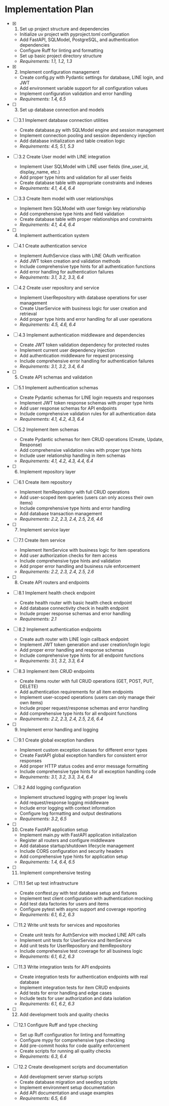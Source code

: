 # Implementation Plan

- [x] 1. Set up project structure and dependencies
  - Initialize uv project with pyproject.toml configuration
  - Add FastAPI, SQLModel, PostgreSQL, and authentication dependencies
  - Configure Ruff for linting and formatting
  - Set up basic project directory structure
  - _Requirements: 1.1, 1.2, 1.3_

- [x] 2. Implement configuration management
  - Create config.py with Pydantic settings for database, LINE login, and JWT
  - Add environment variable support for all configuration values
  - Implement configuration validation and error handling
  - _Requirements: 1.4, 6.5_

- [ ] 3. Set up database connection and models
- [ ] 3.1 Implement database connection utilities
  - Create database.py with SQLModel engine and session management
  - Implement connection pooling and session dependency injection
  - Add database initialization and table creation logic
  - _Requirements: 4.5, 5.1, 5.3_

- [ ] 3.2 Create User model with LINE integration
  - Implement User SQLModel with LINE user fields (line_user_id, display_name, etc.)
  - Add proper type hints and validation for all user fields
  - Create database table with appropriate constraints and indexes
  - _Requirements: 4.1, 4.4, 6.4_

- [ ] 3.3 Create Item model with user relationships
  - Implement Item SQLModel with user foreign key relationship
  - Add comprehensive type hints and field validation
  - Create database table with proper relationships and constraints
  - _Requirements: 4.1, 4.4, 6.4_

- [ ] 4. Implement authentication system
- [ ] 4.1 Create authentication service
  - Implement AuthService class with LINE OAuth verification
  - Add JWT token creation and validation methods
  - Include comprehensive type hints for all authentication functions
  - Add error handling for authentication failures
  - _Requirements: 3.1, 3.2, 3.3, 6.4_

- [ ] 4.2 Create user repository and service
  - Implement UserRepository with database operations for user management
  - Create UserService with business logic for user creation and retrieval
  - Add proper type hints and error handling for all user operations
  - _Requirements: 4.5, 4.6, 6.4_

- [ ] 4.3 Implement authentication middleware and dependencies
  - Create JWT token validation dependency for protected routes
  - Implement current user dependency injection
  - Add authentication middleware for request processing
  - Include comprehensive error handling for authentication failures
  - _Requirements: 3.1, 3.2, 3.4, 6.4_

- [ ] 5. Create API schemas and validation
- [ ] 5.1 Implement authentication schemas
  - Create Pydantic schemas for LINE login requests and responses
  - Implement JWT token response schemas with proper type hints
  - Add user response schemas for API endpoints
  - Include comprehensive validation rules for all authentication data
  - _Requirements: 4.1, 4.2, 4.3, 6.4_

- [ ] 5.2 Implement item schemas
  - Create Pydantic schemas for item CRUD operations (Create, Update, Response)
  - Add comprehensive validation rules with proper type hints
  - Include user relationship handling in item schemas
  - _Requirements: 4.1, 4.2, 4.3, 4.4, 6.4_

- [ ] 6. Implement repository layer
- [ ] 6.1 Create item repository
  - Implement ItemRepository with full CRUD operations
  - Add user-scoped item queries (users can only access their own items)
  - Include comprehensive type hints and error handling
  - Add database transaction management
  - _Requirements: 2.2, 2.3, 2.4, 2.5, 2.6, 4.6_

- [ ] 7. Implement service layer
- [ ] 7.1 Create item service
  - Implement ItemService with business logic for item operations
  - Add user authorization checks for item access
  - Include comprehensive type hints and validation
  - Add proper error handling and business rule enforcement
  - _Requirements: 2.2, 2.3, 2.4, 2.5, 2.6_

- [ ] 8. Create API routers and endpoints
- [ ] 8.1 Implement health check endpoint
  - Create health router with basic health check endpoint
  - Add database connectivity check in health endpoint
  - Include proper response schemas and error handling
  - _Requirements: 2.1_

- [ ] 8.2 Implement authentication endpoints
  - Create auth router with LINE login callback endpoint
  - Implement JWT token generation and user creation/login logic
  - Add proper error handling and response schemas
  - Include comprehensive type hints for all endpoint functions
  - _Requirements: 3.1, 3.2, 3.3, 6.4_

- [ ] 8.3 Implement item CRUD endpoints
  - Create items router with full CRUD operations (GET, POST, PUT, DELETE)
  - Add authentication requirements for all item endpoints
  - Implement user-scoped operations (users can only manage their own items)
  - Include proper request/response schemas and error handling
  - Add comprehensive type hints for all endpoint functions
  - _Requirements: 2.2, 2.3, 2.4, 2.5, 2.6, 6.4_

- [ ] 9. Implement error handling and logging
- [ ] 9.1 Create global exception handlers
  - Implement custom exception classes for different error types
  - Create FastAPI global exception handlers for consistent error responses
  - Add proper HTTP status codes and error message formatting
  - Include comprehensive type hints for all exception handling code
  - _Requirements: 3.1, 3.2, 3.3, 3.4, 6.4_

- [ ] 9.2 Add logging configuration
  - Implement structured logging with proper log levels
  - Add request/response logging middleware
  - Include error logging with context information
  - Configure log formatting and output destinations
  - _Requirements: 3.2, 6.5_

- [ ] 10. Create FastAPI application setup
  - Implement main.py with FastAPI application initialization
  - Register all routers and configure middleware
  - Add database startup/shutdown lifecycle management
  - Include CORS configuration and security headers
  - Add comprehensive type hints for application setup
  - _Requirements: 1.4, 6.4, 6.5_

- [ ] 11. Implement comprehensive testing
- [ ] 11.1 Set up test infrastructure
  - Create conftest.py with test database setup and fixtures
  - Implement test client configuration with authentication mocking
  - Add test data factories for users and items
  - Configure pytest with async support and coverage reporting
  - _Requirements: 6.1, 6.2, 6.3_

- [ ] 11.2 Write unit tests for services and repositories
  - Create unit tests for AuthService with mocked LINE API calls
  - Implement unit tests for UserService and ItemService
  - Add unit tests for UserRepository and ItemRepository
  - Include comprehensive test coverage for all business logic
  - _Requirements: 6.1, 6.2, 6.3_

- [ ] 11.3 Write integration tests for API endpoints
  - Create integration tests for authentication endpoints with real database
  - Implement integration tests for item CRUD endpoints
  - Add tests for error handling and edge cases
  - Include tests for user authorization and data isolation
  - _Requirements: 6.1, 6.2, 6.3_

- [ ] 12. Add development tools and quality checks
- [ ] 12.1 Configure Ruff and type checking
  - Set up Ruff configuration for linting and formatting
  - Configure mypy for comprehensive type checking
  - Add pre-commit hooks for code quality enforcement
  - Create scripts for running all quality checks
  - _Requirements: 6.3, 6.4_

- [ ] 12.2 Create development scripts and documentation
  - Add development server startup scripts
  - Create database migration and seeding scripts
  - Implement environment setup documentation
  - Add API documentation and usage examples
  - _Requirements: 6.5, 6.6_